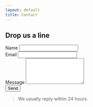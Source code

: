 ```yaml
---
layout: default
title: Contact
---
```


## Drop us a line

<form action="https://formspree.io/f/xyyvlbqk" method="POST" class="row g-3">
  <div class="col-md-6">
    <label class="form-label">Name
      <input type="text" name="name" class="form-control" required>
    </label>
  </div>
  <div class="col-md-6">
    <label class="form-label">Email
      <input type="email" name="_replyto" class="form-control" required>
    </label>
  </div>
  <div class="col-12">
    <label class="form-label">Message
      <textarea name="message" rows="5" class="form-control" required></textarea>
    </label>
  </div>
  <div class="col-12">
    <button type="submit" class="btn btn-primary">Send <i class="fa-solid fa-paper-plane"></i></button>
  </div>
</form>

> We usually reply within 24 hours.
